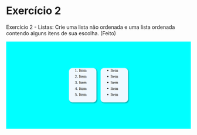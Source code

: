 # Exercício 2

Exercício 2 - Listas: Crie uma lista não ordenada e uma lista ordenada contendo alguns itens de sua escolha. (Feito)

![listas](ex02.png)
